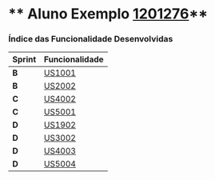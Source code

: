 ** Aluno Exemplo [1201276](./)** 
===============================


### Índice das Funcionalidade Desenvolvidas ###


| Sprint | Funcionalidade     |
|--------|--------------------|
| **B**  | [US1001](./US1001/)  |
| **B**  | [US2002](./US2002/)  |
| **C**  | [US4002](./US4002/)  |
| **C**  | [US5001](./US5001/)  |
| **D**  | [US1902](./US1902/)  |
| **D**  | [US3002](./US3002/)  |
| **D**  | [US4003](./US4003/)  |
| **D**  | [US5004](./US5004/)  |